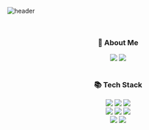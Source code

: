 ![header](https://capsule-render.vercel.app/api?type=rounded&color=5EA152&height=140&text=Soeun_Code&fontColor=ffffff&fontSize=60)
<div align='center'>
<br/>
  <h3>🌳 About Me</h3>
  <div>
    <a href="https://velog.io/@summerkim0825"><img src="https://img.shields.io/badge/velog-20C997?style=flat-square&logo=velog&logoColor=white&link=velog.io%2F%40summerkim0825"/></a>
    <a href="mailto:summerkim0825@gmail.com"><img src="https://img.shields.io/badge/gmail-EA4335?style=flat-square&logo=gmail&logoColor=white&link=mailto:summerkim0825@gmail.com"/></a>
  </div>
  <br/>
  <h3>📚 Tech Stack</h3>
  <div>
    <img src="https://img.shields.io/badge/html5-E34F26?style=flat-square&logo=html5&logoColor=white"> 
    <img src="https://img.shields.io/badge/css-1572B6?style=flat-square&logo=css3&logoColor=white"> 
    <img src="https://img.shields.io/badge/JavaScript-F7DF1E?style=flat-square&logo=javascript&logoColor=black">
    <br/>
    <img src="https://img.shields.io/badge/TypeScript-3178C6?style=flat-square&logo=typescript&logoColor=white">
    <img src="https://img.shields.io/badge/react-61DAFB?style=flat-square&logo=react&logoColor=white">
    <img src="https://img.shields.io/badge/next.js-000000?style=flat-square&logo=next.js&logoColor=white">
    <br/>
    <img src="https://img.shields.io/badge/github-181717?style=flat-square&logo=github&logoColor=white">
    <img src="https://img.shields.io/badge/git-F05032?style=flat-square&logo=git&logoColor=white">
  </div>
</div>


  


  

